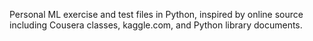 Personal ML exercise and test files in Python, inspired by online source including Cousera classes, kaggle.com, and Python library documents.
